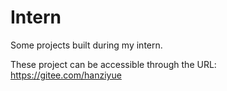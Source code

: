 # Intern
Some projects built during my intern. 

These project can be accessible through the URL: https://gitee.com/hanziyue

